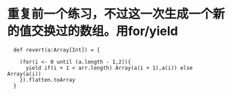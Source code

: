 # 重复前一个练习，不过这一次生成一个新的值交换过的数组。用for/yield

```
  def revert(a:Array[Int]) = {

    (for(i <- 0 until (a.length - 1,2)){
      yield if(i + 1 < arr.length) Array(a(i + 1),a(i)) else Array(a(i))
    }).flatten.toArray
  }
 ```